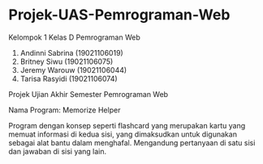 # Projek-UAS-Pemrograman-Web

Kelompok 1 Kelas D Pemrograman Web
1. Andinni Sabrina (19021106019)
2. Britney Siwu (19021106075)
3. Jeremy Warouw (19021106044)
4. Tarisa Rasyidi (19021106074)

Projek Ujian Akhir Semester Pemrograman Web

Nama Program: Memorize Helper
 
Program dengan konsep seperti flashcard yang merupakan kartu yang memuat informasi di kedua sisi, yang dimaksudkan untuk digunakan sebagai alat bantu dalam menghafal.
Mengandung pertanyaan di satu sisi dan jawaban di sisi yang lain.
